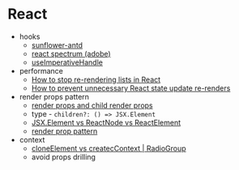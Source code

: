 # React

- hooks
  - [sunflower-antd](https://github.com/ant-design/sunflower)
  - [react spectrum (adobe)](https://github.com/adobe/react-spectrum)
  - [useImperativeHandle](https://dev.to/anikcreative/react-hooks-explained-useimperativehandle-5g44)
- performance
  - [How to stop re-rendering lists in React](https://alexsidorenko.com/blog/react-list-rerender/)
  - [How to prevent unnecessary React state update re-renders](https://www.chakshunyu.com/blog/how-to-prevent-unnecessary-react-state-update-re-renders/)
- render props pattern
  - [render props and child render props](https://fettblog.eu/typescript-react/render-props/)
  - type - `children?: () => JSX.Element`
  - [JSX.Element vs ReactNode vs ReactElement](https://stackoverflow.com/questions/58123398/when-to-use-jsx-element-vs-reactnode-vs-reactelement/72353143#72353143)
  - [render prop pattern](https://stackoverflow.com/questions/52552710/use-of-context-api-vs-cloneelement-for-passing-down-props-for-direct-descendent)
- context
  - [cloneElement vs createcContext | RadioGroup](https://github.com/uber/baseweb/issues/131)
  - avoid props drilling
